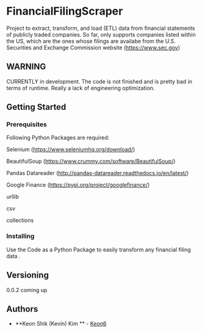 # FinancialFilingScraper
Project to extract, transform, and load (ETL) data from financial statements of publicly traded companies. So far, only supports companies listed within the US, which are the ones whose filings are availabe from the U.S. Securities and Exchange Commission website (https://www.sec.gov)

## WARNING
CURRENTLY in development. The code is not finished and is pretty bad in terms of runtime. Really a lack of engineering optimization.

## Getting Started
### Prerequisites
Following Python Packages are required:

Selenium (https://www.seleniumhq.org/download/)

BeautifulSoup (https://www.crummy.com/software/BeautifulSoup/)

Pandas Datareader (http://pandas-datareader.readthedocs.io/en/latest/)

Google Finance (https://pypi.org/project/googlefinance/)

urllib

csv

collections


### Installing

Use the Code as a Python Package to easily transform any financial filing data .



## Versioning

0.0.2 coming up

## Authors

* **Keon Shik (Kevin) Kim ** - [Keon6](https://github.com/Keon6)

